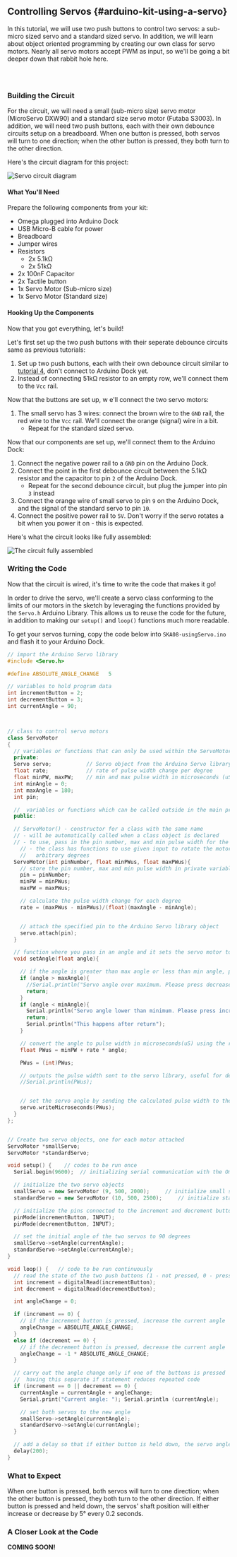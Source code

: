 ## Controlling Servos {#arduino-kit-using-a-servo}

<!-- // intro to using pwm to control servos, this experiment will involve controlling servos using physical buttons -->

In this tutorial, we will use two push buttons to control two servos: a sub-micro sized servo and a standard sized servo. In addition, we will learn about object oriented programming by creating our own class for servo motors. Nearly all servo motors accept PWM as input, so we'll be going a bit deeper down that rabbit hole here.

<!-- pwm -->
```{r child = '../../shared/pwm.md'}
```

```{r child = '../../shared/pwm-details.md'}
```

<!-- servo -->
```{r child = '../../shared/servos.md'}
```

### Building the Circuit

For the circuit, we will need a small (sub-micro size) servo motor (MicroServo DXW90) and a standard size servo motor (Futaba S3003). In addition, we will need two push buttons, each with their own debounce circuits setup on a breadboard. When one button is pressed, both servos will turn to one direction; when the other button is pressed, they both turn to the other direction.

<!-- // DONE: IMAGE add a circuit diagram of the circuit we will be building -->

Here's the circuit diagram for this project:

![Servo circuit diagram](https://raw.githubusercontent.com/OnionIoT/Onion-Docs/master/Omega2/Kit-Guides/Arduino/diagrams/08-circuit-diagram.png)

#### What You'll Need

Prepare the following components from your kit:

* Omega plugged into Arduino Dock
* USB Micro-B cable for power
* Breadboard
* Jumper wires
* Resistors
    * 2x 5.1kΩ
    * 2x 51kΩ
* 2x 100nF Capacitor
* 2x Tactile button
* 1x Servo Motor (Sub-micro size)
* 1x Servo Motor (Standard size)

#### Hooking Up the Components

<!-- // DONE: add an intro (d)-->

Now that you got everything, let's build!

Let's first set up the two push buttons with their seperate debounce circuits same as previous tutorials:
1. Set up two push buttons, each with their own debounce circuit similar to [tutorial 4](#arduino-kit-reading-a-push-button), don't connect to Arduino Dock yet.
1. Instead of connecting 51kΩ resistor to an empty row, we'll connect them to the `Vcc` rail.

Now that the buttons are set up, w  <!-- // DONE: add an intro (d)-->
e'll connect the two servo motors:
1. The small servo has 3 wires: connect the brown wire to the `GND` rail, the red wire to the `Vcc` rail. We'll connect the orange (signal) wire in a bit.
    * Repeat for the standard sized servo.

Now that our components are set up, we'll connect them to the Arduino Dock:
1. Connect the negative power rail to a `GND` pin on the Arduino Dock.
1. Connect the point in the first debounce circuit between the 5.1kΩ resistor and the capacitor to pin `2` of the Arduino Dock.
    * Repeat for the second debounce circuit, but plug the jumper into pin `3` instead
1. Connect the orange wire of small servo to pin `9` on the Arduino Dock, and the signal of the standard servo to pin `10`.
1. Connect the positive power rail to `5V`. Don't worry if the servo rotates a bit when you power it on - this is expected.

<!-- // DONE: IMAGE add a photo of the completed circuit and a blurb about 'this is more or less how your circuit should look' -->

Here's what the circuit looks like fully assembled:

![The circuit fully assembled](https://raw.githubusercontent.com/OnionIoT/Onion-Docs/master/Omega2/Kit-Guides/Arduino/img/08-assembled-circuit.jpg)

### Writing the Code

<!-- // DONE: intro to the code, in broad strokes talk about what we hope to accomplish -->

Now that the circuit is wired, it's time to write the code that makes it go!

In order to drive the servo, we'll create a servo class conforming to the limits of our motors in the sketch by leveraging the functions provided by the `Servo.h` Arduino Library. This allows us to reuse the code for the future, in addition to making our `setup()` and `loop()` functions much more readable.

To get your servos turning, copy the code below into `SKA08-usingServo.ino` and flash it to your Arduino Dock.

``` c++
// import the Arduino Servo library
#include <Servo.h>

#define ABSOLUTE_ANGLE_CHANGE   5

// variables to hold program data
int incrementButton = 2;
int decrementButton = 3;
int currentAngle = 90;



// class to control servo motors
class ServoMotor
{
  // variables or functions that can only be used within the ServoMotor class
  private:
  Servo servo;           // Servo object from the Arduino Servo library
  float rate;            // rate of pulse width change per degree
  float minPW, maxPW;    // min and max pulse width in microseconds (uS)
  int minAngle = 0;
  int maxAngle = 180;
  int pin;

  //  variables or functions which can be called outside in the main program
  public:

  // ServoMotor() - constructor for a class with the same name
  // - will be automatically called when a class object is declared
  // - to use, pass in the pin number, max and min pulse width for the motor
    // - the class has functions to use given input to rotate the motor by
    //   arbitrary degrees
  ServoMotor(int pinNumber, float minPWus, float maxPWus){
    // store the pin number, max and min pulse width in private variables
    pin = pinNumber;
    minPW = minPWus;
    maxPW = maxPWus;

    // calculate the pulse width change for each degree
    rate = (maxPWus - minPWus)/(float)(maxAngle - minAngle);


    // attach the specified pin to the Arduino Servo library object
    servo.attach(pin);
  }

  // function where you pass in an angle and it sets the servo motor to that angle
  void setAngle(float angle){

    // if the angle is greater than max angle or less than min angle, print the correct error message and exit the function
    if (angle > maxAngle){
      //Serial.println("Servo angle over maximum. Please press decrease button");
      return;
    }
    if (angle < minAngle){
      Serial.println("Servo angle lower than minimum. Please press increase button");
      return;
      Serial.println("This happens after return");
    }

    // convert the angle to pulse width in microseconds(uS) using the rate previously calculated in the constructor
    float PWus = minPW + rate * angle;

    PWus = (int)PWus;

    // outputs the pulse width sent to the servo library, useful for debugging
    //Serial.println(PWus);


    // set the servo angle by sending the calculated pulse width to the servo motor using the Arduino Servo library
    servo.writeMicroseconds(PWus);
  }
};


// Create two servo objects, one for each motor attached
ServoMotor *smallServo;
ServoMotor *standardServo;

void setup() {    // codes to be run once
  Serial.begin(9600);  // initializing serial communication with the Omega

  // initialize the two servo objects
  smallServo = new ServoMotor (9, 500, 2000);     // initialize small servo (500us to 2000us) at pin 9
  standardServo = new ServoMotor (10, 500, 2500);     // initialize standard servo (0us to 2500us) at pin 10

  // initialize the pins connected to the increment and decrement buttons
  pinMode(incrementButton, INPUT);
  pinMode(decrementButton, INPUT);

  // set the initial angle of the two servos to 90 degrees
  smallServo->setAngle(currentAngle);
  standardServo->setAngle(currentAngle);
}

void loop() {   // code to be run continuously
  // read the state of the two push buttons (1 - not pressed, 0 - pressed) at the pins defined at the start of code
  int increment = digitalRead(incrementButton);
  int decrement = digitalRead(decrementButton);

  int angleChange = 0;

  if (increment == 0) {
    // if the increment button is pressed, increase the current angle
    angleChange = ABSOLUTE_ANGLE_CHANGE;
  }
  else if (decrement == 0) {
    // if the decrement button is pressed, decrease the current angle
    angleChange = -1 * ABSOLUTE_ANGLE_CHANGE;
  }

  // carry out the angle change only if one of the buttons is pressed
  //  having this separate if statement reduces repeated code
  if (increment == 0 || decrement == 0) {
    currentAngle = currentAngle + angleChange;
    Serial.print("Current angle: "); Serial.println (currentAngle);     //print the current angle

    // set both servos to the new angle
    smallServo->setAngle(currentAngle);
    standardServo->setAngle(currentAngle);
  }

  // add a delay so that if either button is held down, the servo angle will change at a maximum rate of 5 degrees every 0.2 seconds
  delay(200);
}
```

### What to Expect

<!-- // description of how both servos will turn in a particular direction while a button is depressed, the buttons control the direction of rotation -->

When one button is pressed, both servos will turn to one direction; when the other button is pressed, they both turn to the other direction. If either button is pressed and held down,
the servos' shaft position will either increase or decrease by 5° every 0.2 seconds.

<!-- TODO: video of the servos turning -->

### A Closer Look at the Code

**COMING SOON!**

<!--
// TODO: update the below based on the latest code

In this code, we introduce a very important, new concept: Object Oriented Programming (OOP). We will take a look at some of the key elements of OOP: classes, objects, constructors and class members.


#### Object Oriented Programming

// DONE: this is a huge block of text, see if we can add some descriptive headers so it doesn't seem like an intimidating thing that will take forever to read

In our experiment, we have two servos, they operate in the same way but some attributes (parameters) are slightly different: attached pin number, minimum pulse width, maximum pulse width. This is exactly the kind of scenario that spurred the creation of Object Oriented Programming. Ultimately, the goal of OOP is to model programmatic interactions as objects interacting with each other.

To that end, we create **objects** with attributes (what it is) and methods that act on the attributes (how it behaves). Objects are constructed out of templates called **classes** in which we define what attributes the object will have, and the functions that will interact with them.

// DONE: before the next sentence, we need to go into further detail about what a class really is, and how it defines methods (functions)
// DONE: after that we need to drive home the point that an object is an instance of a particular class. the existing text touches on this but we need to emphasize it!

#### Classes

So if classes are templates, what exactly do they do?

Let's take it back to our code above. First thing you'll notice relating to our class is probably:

```c++
class ServoMotor
{
    ...
};
```

This is our class definition! All the code inside defines what an object of `ServoMotor` would encompass. It's got attributes, methods, `public`'s, and `private`'s. One interesting thing about the class is that no attribute inside a class actually exist in memory. That is until we make an object out of it.


>Most object oriented languages allow functions inside classes to be executed without an object under certain conditions.

#### Objects

Where in our code do we create objects? Right here:

```c++
ServoMotor smallServo (9, 500, 2000);     // initialize DXW90 small servo (500us to 2000us) at pin 9
ServoMotor standardServo (10, 0, 2500);     // initialize S3003 standard servo (0us to 2500us) at pin 10
```

The syntax to create objects from a class is very similar to creating variables of a certain type. In fact that's one way to think about classes and objects - types and variables with fancier internals.

Unlike variables, we work with objects by calling the methods (functions) defined by the class. The variables inside objects are not normally manipulated from 'outside' the object.

Let's look back to the objects and classes to variables and types analogy. If objects are like variables of a class, then why do we have brackets and pass in arguments like a function?

This is because the attributes of an object are fancier than `int`s or `char`s - objects can have other objects as variables. So in order to provide the flexibility needed, a function is called to create an object by setting up all the things needed for it to work as expected. The syntax in the snippet above is actually short-hand for a two-step process:

* Call a function to create an object and set up the internals, returning a reference to the created object.
* Give that reference a name (`smallServo` and `standardServo` above)

Then if you want an object, what function should you call?

#### Constructors

Let's take a look at this snippet:

```c++
    ServoMotor(int pinNumber, float minPWus, float maxPWus){

        // pass in the pin number, max and min pulse width to private variables
        minPW = minPWus;
        maxPW = maxPWus;
        pin = pinNumber;

        // calculate the pulse width change for each degree
        rate = (maxPWus - minPWus)/(maxAngle - minAngle);
    }
```

This is the constructor of `ServoMotor` class. Whenever the code demands that a `ServoMotor` object be created,

More formally, a constructor is function of the class that have the exact same name as the class and will be automatically called when a class object is declared.

#### Class Members

You'll occasionally hear people refer to 'members' of a class. A class member is a variable or a function declared as a part of the class template.

In most object oriented languages, class members have access rights - either `private` or `public`. A `private` member can only be used within the class. While a `public` member can be called outside the class. For our `ServoMotor` class, we have seven private members (six variables and one object) declared under `private:` and two public member functions defined under `public:`. Our public member functions include the constructor `ServoMotor()` and another function `setAngle()`.

#### Putting it Together

To use our `ServoClass` template, we declared our two objects in the global scope similar to declaring global variables:

```
ServoMotor smallServo (9, 500, 2000);
ServoMotor standardServo (10, 0, 2500);
```

However, our `ServoMotor` objects can only be defined after our `ServoMotor` class has been defined. In addition, We can call `setAngle()` on either of the two objects in our main program:

```
smallServo.setAngle(90);
standardServo.setAngle(90);
```

This is because `setAngle()` member function is defined under `public:`.

Furthermore, notice we have seven `private` member variables but we only use passed in three parameters (`pinNumer`,  `minPWus`, `maxPWus`) to three private member variable (`pin`, `minPW`, `maxPW`) in our constructor. This is because the three parameters are the only different parameters between different servo objects. The `rate` variable is calculated from the three parameters. The minimum and maximum servo angle (`minAngle` and `maxAngle`) are set to `0` degree and `180` degree for all `ServoMotor` objects.

Lastly, we use a `Servo` object from the Arduino Servo library within our own `ServoMotor` class to interface with our Arduino Dock pins directly, so we don't have to directly handle the PWM driver of the Arduino Dock!

-->
